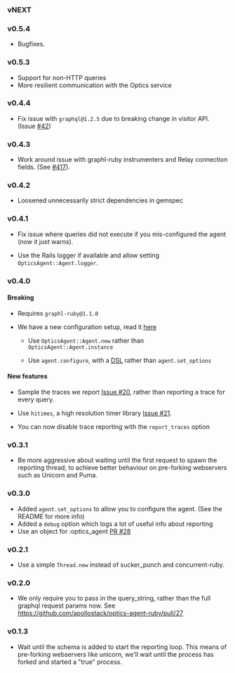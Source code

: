 ### vNEXT

### v0.5.4

- Bugfixes.

### v0.5.3

- Support for non-HTTP queries
- More resilient communication with the Optics service

### v0.4.4

- Fix issue with `graphql@1.2.5` due to breaking change in visitor API. (Issue [#42](https://github.com/apollostack/optics-agent-ruby/issues/42))

### v0.4.3

- Work around issue with graphl-ruby instrumenters and Relay connection fields. (See [#417](https://github.com/rmosolgo/graphql-ruby/issues/417)).

### v0.4.2

- Loosened unnecessarily strict dependencies in gemspec


### v0.4.1
- Fix issue where queries did not execute if you mis-configured the agent (now it just warns).

- Use the Rails logger if available and allow setting `OpticsAgent::Agent.logger`.

### v0.4.0

#### Breaking

- Requires `graphl-ruby@1.1.0`

- We have a new configuration setup, read it [here](https://github.com/apollostack/optics-agent-ruby#rails-setup)

  - Use `OpticsAgent::Agent.new` rather than `OpticsAgent::Agent.instance`

  - Use `agent.configure`, with a [DSL](https://github.com/apollostack/optics-agent-ruby#configuration) rather than `agent.set_options`

#### New features

- Sample the traces we report [Issue #20](https://github.com/apollostack/optics-agent-ruby/issues/20), rather than reporting a trace for every query.

- Use `hitimes`, a high resolution timer library [Issue #21](https://github.com/apollostack/optics-agent-ruby/issues/21).

- You can now disable trace reporting with the `report_traces` option

### v0.3.1

- Be more aggressive about waiting until the first request to spawn the reporting thread; to achieve better behaviour on pre-forking webservers such as Unicorn and Puma.


### v0.3.0

- Added `agent.set_options` to allow you to configure the agent. (See the README for more info)
- Added a `debug` option which logs a lot of useful info about reporting
- Use an object for :optics_agent [PR #28](https://github.com/apollostack/optics-agent-ruby/pull/28)

### v0.2.1

- Use a simple `Thread.new` instead of sucker_punch and concurrent-ruby.

### v0.2.0

- We only require you to pass in the query_string, rather than the full graphql request params now. See https://github.com/apollostack/optics-agent-ruby/pull/27

### v0.1.3

- Wait until the schema is added to start the reporting loop. This means of pre-forking webservers like unicorn, we'll wait until the process has forked and started a "true" process.
